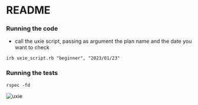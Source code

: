 # README
### Running the code
- call the uxie script, passing as argument the plan name and the date you want to check
```
irb uxie_script.rb "beginner", "2023/01/23"
```


### Running the tests

```
rspec -fd
```

![uxie](https://cdn.cardsrealm.com/images/cartas/sm6-forbidden-light/en/crop-med/uxie-41131-41.jpeg?5202)